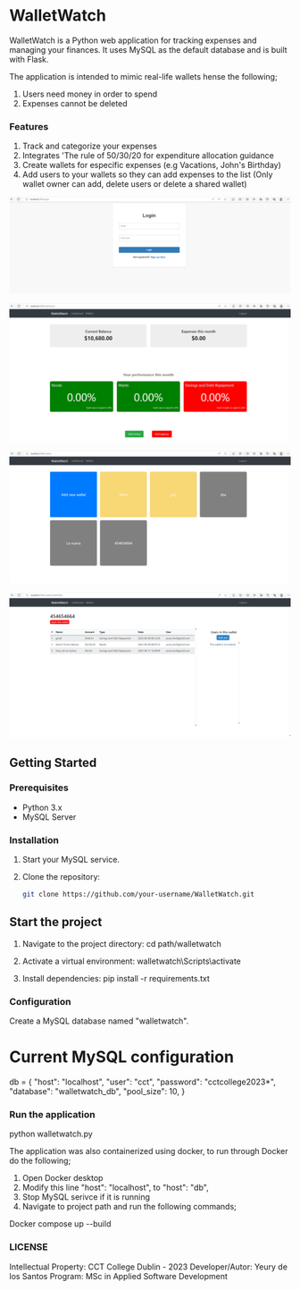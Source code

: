 # WalletWatch

WalletWatch is a Python web application for tracking expenses and managing your finances. It uses MySQL as the default database and is built with Flask.

The application is intended to mimic real-life wallets hense the following;

1. Users need money in order to spend
2. Expenses cannot be deleted

### Features

1. Track and categorize your expenses
2. Integrates 'The rule of 50/30/20 for expenditure allocation guidance
3. Create wallets for especific expenses (e.g Vacations, John's Birthday)
4. Add users to your wallets so they can add expenses to the list (Only wallet owner can add, delete users or delete a shared wallet)

![login](images/login.png)

![dashboard](images/dashboard.png)

![wallets](images/wallets.png)

![wallet_details](images/wallet_details.png)


## Getting Started

### Prerequisites

- Python 3.x
- MySQL Server

### Installation

1. Start your MySQL service.

2. Clone the repository:

   ```bash
   git clone https://github.com/your-username/WalletWatch.git

## Start the project

1. Navigate to the project directory:
   cd path/walletwatch
   
2. Activate a virtual environment:
   walletwatch\Scripts\activate

3. Install dependencies:
   pip install -r requirements.txt

### Configuration

Create a MySQL database named "walletwatch".

# Current MySQL configuration

db = {
    "host": "localhost",
    "user": "cct",
    "password": "cctcollege2023*",
    "database": "walletwatch_db",
    "pool_size": 10,
}

### Run the application

python walletwatch.py

The application was also containerized using docker, to run through Docker do the following;

1. Open Docker desktop
2. Modify this line "host": "localhost", to "host": "db",
3. Stop MySQL serivce if it is running
4. Navigate to project path and run the following commands;

Docker compose up --build

### LICENSE

Intellectual Property: CCT College Dublin - 2023
Developer/Autor: Yeury de los Santos
Program: MSc in Applied Software Development





